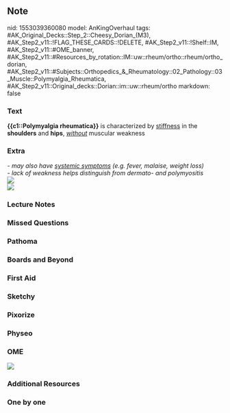 ## Note
nid: 1553039360080
model: AnKingOverhaul
tags: #AK_Original_Decks::Step_2::Cheesy_Dorian_(M3), #AK_Step2_v11::!FLAG_THESE_CARDS::!DELETE, #AK_Step2_v11::!Shelf::IM, #AK_Step2_v11::#OME_banner, #AK_Step2_v11::#Resources_by_rotation::IM::uw::rheum/ortho::rheum/ortho_dorian, #AK_Step2_v11::#Subjects::Orthopedics_&_Rheumatology::02_Pathology::03_Muscle::Polymyalgia_Rheumatica, #AK_Step2_v11::Original_decks::Dorian::im::uw::rheum/ortho
markdown: false

### Text
<b>{{c1::Polymyalgia rheumatica}}</b> is characterized by
<u>stiffness</u> in the <b>shoulders</b> and <b>hips</b>,
<i><u>without</u></i> muscular weakness

### Extra
<div>
  <div>
    <div>
      <div>
        <div>
          <div>
            <i>- may also have <u>systemic symptoms</u> (e.g.
            fever, malaise, weight loss)</i>
            <div>
              <i>- lack of weakness helps distinguish from dermato-
              and polymyositis</i>
              <div><img src="paste-8011320892850177.jpg"></div>
            </div>
            <div><img src="paste-10750384746266625.jpg"></div>
          </div>
        </div>
      </div>
    </div>
  </div>
</div>

### Lecture Notes


### Missed Questions


### Pathoma


### Boards and Beyond


### First Aid


### Sketchy


### Pixorize


### Physeo


### OME
<div class="ome-widget">
  <a href="https://onlinemeded.org?ref=anki"><img src=
  "_OME_AnkiFlashcards_General_3.png"></a>
</div>

### Additional Resources


### One by one

